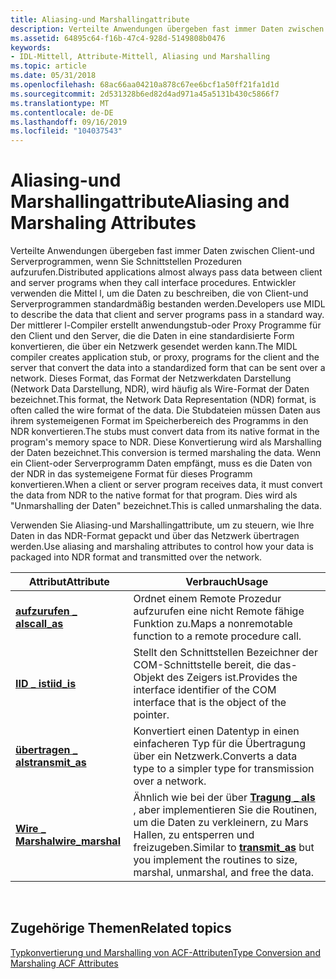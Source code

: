 ```yaml
---
title: Aliasing-und Marshallingattribute
description: Verteilte Anwendungen übergeben fast immer Daten zwischen Client-und Serverprogrammen, wenn Sie Schnittstellen Prozeduren aufzurufen.
ms.assetid: 64895c64-f16b-47c4-928d-5149808b0476
keywords:
- IDL-Mittell, Attribute-Mittell, Aliasing und Marshalling
ms.topic: article
ms.date: 05/31/2018
ms.openlocfilehash: 68ac66aa04210a878c67ee6bcf1a50ff21fa1d1d
ms.sourcegitcommit: 2d531328b6ed82d4ad971a45a5131b430c5866f7
ms.translationtype: MT
ms.contentlocale: de-DE
ms.lasthandoff: 09/16/2019
ms.locfileid: "104037543"
---
```

# <a name="aliasing-and-marshaling-attributes"></a><span data-ttu-id="661a1-104">Aliasing-und Marshallingattribute</span><span class="sxs-lookup"><span data-stu-id="661a1-104">Aliasing and Marshaling Attributes</span></span>

<span data-ttu-id="661a1-105">Verteilte Anwendungen übergeben fast immer Daten zwischen Client-und Serverprogrammen, wenn Sie Schnittstellen Prozeduren aufzurufen.</span><span class="sxs-lookup"><span data-stu-id="661a1-105">Distributed applications almost always pass data between client and server programs when they call interface procedures.</span></span> <span data-ttu-id="661a1-106">Entwickler verwenden die Mittel l, um die Daten zu beschreiben, die von Client-und Serverprogrammen standardmäßig bestanden werden.</span><span class="sxs-lookup"><span data-stu-id="661a1-106">Developers use MIDL to describe the data that client and server programs pass in a standard way.</span></span> <span data-ttu-id="661a1-107">Der mittlerer l-Compiler erstellt anwendungstub-oder Proxy Programme für den Client und den Server, die die Daten in eine standardisierte Form konvertieren, die über ein Netzwerk gesendet werden kann.</span><span class="sxs-lookup"><span data-stu-id="661a1-107">The MIDL compiler creates application stub, or proxy, programs for the client and the server that convert the data into a standardized form that can be sent over a network.</span></span> <span data-ttu-id="661a1-108">Dieses Format, das Format der Netzwerkdaten Darstellung (Network Data Darstellung, NDR), wird häufig als Wire-Format der Daten bezeichnet.</span><span class="sxs-lookup"><span data-stu-id="661a1-108">This format, the Network Data Representation (NDR) format, is often called the wire format of the data.</span></span> <span data-ttu-id="661a1-109">Die Stubdateien müssen Daten aus ihrem systemeigenen Format im Speicherbereich des Programms in den NDR konvertieren.</span><span class="sxs-lookup"><span data-stu-id="661a1-109">The stubs must convert data from its native format in the program's memory space to NDR.</span></span> <span data-ttu-id="661a1-110">Diese Konvertierung wird als Marshalling der Daten bezeichnet.</span><span class="sxs-lookup"><span data-stu-id="661a1-110">This conversion is termed marshaling the data.</span></span> <span data-ttu-id="661a1-111">Wenn ein Client-oder Serverprogramm Daten empfängt, muss es die Daten von der NDR in das systemeigene Format für dieses Programm konvertieren.</span><span class="sxs-lookup"><span data-stu-id="661a1-111">When a client or server program receives data, it must convert the data from NDR to the native format for that program.</span></span> <span data-ttu-id="661a1-112">Dies wird als "Unmarshalling der Daten" bezeichnet.</span><span class="sxs-lookup"><span data-stu-id="661a1-112">This is called unmarshaling the data.</span></span>

<span data-ttu-id="661a1-113">Verwenden Sie Aliasing-und Marshallingattribute, um zu steuern, wie Ihre Daten in das NDR-Format gepackt und über das Netzwerk übertragen werden.</span><span class="sxs-lookup"><span data-stu-id="661a1-113">Use aliasing and marshaling attributes to control how your data is packaged into NDR format and transmitted over the network.</span></span>



| <span data-ttu-id="661a1-114">Attribut</span><span class="sxs-lookup"><span data-stu-id="661a1-114">Attribute</span></span>                             | <span data-ttu-id="661a1-115">Verbrauch</span><span class="sxs-lookup"><span data-stu-id="661a1-115">Usage</span></span>                                                                                                                         |
|---------------------------------------|-------------------------------------------------------------------------------------------------------------------------------|
| [<span data-ttu-id="661a1-116">**aufzurufen \_ als**</span><span class="sxs-lookup"><span data-stu-id="661a1-116">**call\_as**</span></span>](call-as.md)           | <span data-ttu-id="661a1-117">Ordnet einem Remote Prozedur aufzurufen eine nicht Remote fähige Funktion zu.</span><span class="sxs-lookup"><span data-stu-id="661a1-117">Maps a nonremotable function to a remote procedure call.</span></span>                                                                      |
| [<span data-ttu-id="661a1-118">**IID \_ ist**</span><span class="sxs-lookup"><span data-stu-id="661a1-118">**iid\_is**</span></span>](iid-is.md)             | <span data-ttu-id="661a1-119">Stellt den Schnittstellen Bezeichner der COM-Schnittstelle bereit, die das-Objekt des Zeigers ist.</span><span class="sxs-lookup"><span data-stu-id="661a1-119">Provides the interface identifier of the COM interface that is the object of the pointer.</span></span>                                     |
| [<span data-ttu-id="661a1-120">**übertragen \_ als**</span><span class="sxs-lookup"><span data-stu-id="661a1-120">**transmit\_as**</span></span>](transmit-as.md)   | <span data-ttu-id="661a1-121">Konvertiert einen Datentyp in einen einfacheren Typ für die Übertragung über ein Netzwerk.</span><span class="sxs-lookup"><span data-stu-id="661a1-121">Converts a data type to a simpler type for transmission over a network.</span></span>                                                       |
| [<span data-ttu-id="661a1-122">**Wire \_ Marshal**</span><span class="sxs-lookup"><span data-stu-id="661a1-122">**wire\_marshal**</span></span>](wire-marshal.md) | <span data-ttu-id="661a1-123">Ähnlich wie bei der über [**Tragung \_ als**](transmit-as.md) , aber implementieren Sie die Routinen, um die Daten zu verkleinern, zu Mars Hallen, zu entsperren und freizugeben.</span><span class="sxs-lookup"><span data-stu-id="661a1-123">Similar to [**transmit\_as**](transmit-as.md) but you implement the routines to size, marshal, unmarshal, and free the data.</span></span> |



 

## <a name="related-topics"></a><span data-ttu-id="661a1-124">Zugehörige Themen</span><span class="sxs-lookup"><span data-stu-id="661a1-124">Related topics</span></span>

<dl> <dt>

[<span data-ttu-id="661a1-125">Typkonvertierung und Marshalling von ACF-Attributen</span><span class="sxs-lookup"><span data-stu-id="661a1-125">Type Conversion and Marshaling ACF Attributes</span></span>](type-conversion-and-marshaling-acf-attributes.md)
</dt> </dl>

 

 




